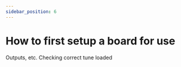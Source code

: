 ```yaml
---
sidebar_position: 6
---
```


# How to first setup a board for use

Outputs, etc. Checking correct tune loaded
